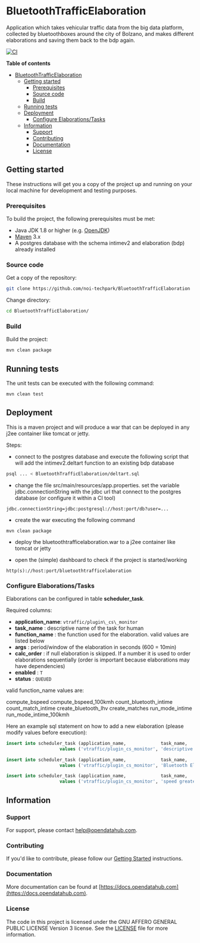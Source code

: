 <!--
SPDX-FileCopyrightText: NOI Techpark <digital@noi.bz.it>

SPDX-License-Identifier: CC0-1.0
-->

# BluetoothTrafficElaboration
Application which takes vehicular traffic data from the big data platform,
collected by bluetoothboxes around the city of Bolzano, and makes different
elaborations and saving them back to the bdp again.

[![CI](https://github.com/noi-techpark/BluetoothTrafficElaboration/actions/workflows/ci.yml/badge.svg)](https://github.com/noi-techpark/BluetoothTrafficElaboration/actions/workflows/ci.yml)


**Table of contents**
- [BluetoothTrafficElaboration](#bluetoothtrafficelaboration)
	- [Getting started](#getting-started)
		- [Prerequisites](#prerequisites)
		- [Source code](#source-code)
		- [Build](#build)
	- [Running tests](#running-tests)
	- [Deployment](#deployment)
		- [Configure Elaborations/Tasks](#configure-elaborationstasks)
	- [Information](#information)
		- [Support](#support)
		- [Contributing](#contributing)
		- [Documentation](#documentation)
		- [License](#license)


## Getting started

These instructions will get you a copy of the project up and running
on your local machine for development and testing purposes.

### Prerequisites

To build the project, the following prerequisites must be met:

- Java JDK 1.8 or higher (e.g. [OpenJDK](https://openjdk.java.net/))
- [Maven](https://maven.apache.org/) 3.x
- A postgres database with the schema intimev2 and elaboration (bdp) already
  installed

### Source code

Get a copy of the repository:

```bash
git clone https://github.com/noi-techpark/BluetoothTrafficElaboration
```

Change directory:

```bash
cd BluetoothTrafficElaboration/
```

### Build

Build the project:

```bash
mvn clean package
```

## Running tests

The unit tests can be executed with the following command:

```bash
mvn clean test
```

## Deployment

This is a maven project and will produce a war that can be deployed in any j2ee container like tomcat or jetty.

Steps:

* connect to the postgres database and execute the following script that will
  add the intimev2.deltart function to an existing bdp database

```bash
psql ... < BluetoothTrafficElaboration/deltart.sql
```

* change the file src/main/resources/app.properties. set the variable
  jdbc.connectionString with the jdbc url that connect to the postgres database
  (or configure it within a CI tool)

```
jdbc.connectionString=jdbc:postgresql://host:port/db?user=...
```

* create the war executing the following command

```
mvn clean package
```

* deploy the bluetoothtrafficelaboration.war to a j2ee container like tomcat or jetty

* open the (simple) dashboard to check if the project is started/working

```
http(s)://host:port/bluetoothtrafficelaboration
```

### Configure Elaborations/Tasks

Elaborations can be configured in table **scheduler_task**.

Required columns:

- **application_name**: `vtraffic/plugin\_cs\_monitor`
- **task_name**       : descriptive name of the task for human
- **function_name**   : the function used for the elaboration. valid values are listed below
- **args**            : period/window of the elaboration in seconds (600 = 10min)
- **calc_order**      : if null elaboration is skipped. If a number it is used
  to order elaborations sequentially (order is important because elaborations
  may have dependencies)
- **enabled**         : `T`
- **status**          : `QUEUED`

valid function_name values are:

compute\_bspeed
compute\_bspeed\_100kmh
count\_bluetooth\_intime
count\_match\_intime
create\_bluetooth\_lhv
create\_matches
run\_mode\_intime
run\_mode\_intime\_100kmh

Here an example sql statement on how to add a new elaboration (please modify values before execution):

```sql
insert into scheduler_task (application_name,             task_name,          function_name,            args, calc_order, enabled, status)
                    values ('vtraffic/plugin_cs_monitor', 'descriptive name', 'count_bluetooth_intime',   60,          1, 'T',     'QUEUED');

insert into scheduler_task (application_name,             task_name,          function_name,            args, calc_order, enabled, status)
                    values ('vtraffic/plugin_cs_monitor', 'Bluetooth Elapsed time greater than 100 km/h', 'run_mode_intime_100kmh',   600,       99998, 'T',     'QUEUED');

insert into scheduler_task (application_name,             task_name,          function_name,            args, calc_order, enabled, status)
                    values ('vtraffic/plugin_cs_monitor', 'speed greater than 100 km/h', 'compute_bspeed_100kmh',   600,       99999, 'T',     'QUEUED');


```

## Information

### Support

For support, please contact [help@opendatahub.com](mailto:help@opendatahub.com).

### Contributing

If you'd like to contribute, please follow our [Getting
Started](https://github.com/noi-techpark/odh-docs/wiki/Contributor-Guidelines:-Getting-started)
instructions.

### Documentation

More documentation can be found at
[https://docs.opendatahub.com](https://docs.opendatahub.com).

### License

The code in this project is licensed under the GNU AFFERO GENERAL PUBLIC LICENSE
Version 3 license. See the [LICENSE](../LICENSE) file for more information.
